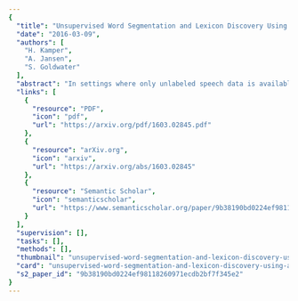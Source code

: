 ```yaml
---
{
  "title": "Unsupervised Word Segmentation and Lexicon Discovery Using Acoustic Word Embeddings",
  "date": "2016-03-09",
  "authors": [
    "H. Kamper",
    "A. Jansen",
    "S. Goldwater"
  ],
  "abstract": "In settings where only unlabeled speech data is available, speech technology needs to be developed without transcriptions, pronunciation dictionaries, or language modelling text. A similar problem is faced when modeling infant language acquisition. In these cases, categorical linguistic structure needs to be discovered directly from speech audio. We present a novel unsupervised Bayesian model that segments unlabeled speech and clusters the segments into hypothesized word groupings. The result is a complete unsupervised tokenization of the input speech in terms of discovered word types. In our approach, a potential word segment (of arbitrary length) is embedded in a fixed-dimensional acoustic vector space. The model, implemented as a Gibbs sampler, then builds a whole-word acoustic model in this space while jointly performing segmentation. We report word error rates in a small-vocabulary connected digit recognition task by mapping the unsupervised decoded output to ground truth transcriptions. The model achieves around 20% error rate, outperforming a previous HMM-based system by about 10% absolute. Moreover, in contrast to the baseline, our model does not require a pre-specified vocabulary size.",
  "links": [
    {
      "resource": "PDF",
      "icon": "pdf",
      "url": "https://arxiv.org/pdf/1603.02845.pdf"
    },
    {
      "resource": "arXiv.org",
      "icon": "arxiv",
      "url": "https://arxiv.org/abs/1603.02845"
    },
    {
      "resource": "Semantic Scholar",
      "icon": "semanticscholar",
      "url": "https://www.semanticscholar.org/paper/9b38190bd0224ef98118260971ecdb2bf7f345e2"
    }
  ],
  "supervision": [],
  "tasks": [],
  "methods": [],
  "thumbnail": "unsupervised-word-segmentation-and-lexicon-discovery-using-acoustic-word-embeddings-thumb.jpg",
  "card": "unsupervised-word-segmentation-and-lexicon-discovery-using-acoustic-word-embeddings-card.jpg",
  "s2_paper_id": "9b38190bd0224ef98118260971ecdb2bf7f345e2"
}
---
```



